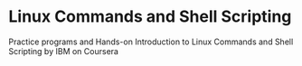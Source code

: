 # Linux Commands and Shell Scripting

Practice programs and
Hands-on Introduction to Linux Commands and Shell Scripting by IBM on Coursera
